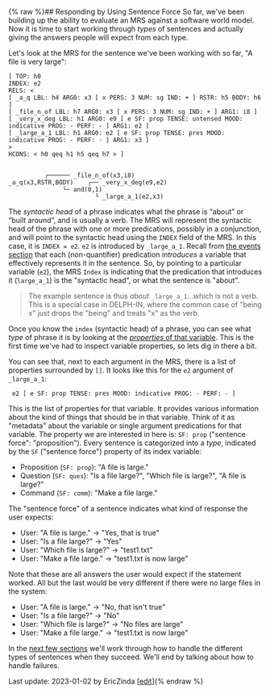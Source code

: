 {% raw %}## Responding by Using Sentence Force
So far, we've been building up the ability to evaluate an MRS against a software world model. Now it is time to start working through *types* of sentences and actually giving the answers people will expect from each type.

Let's look at the MRS for the sentence we've been working with so far, "A file is very large":
```
[ TOP: h0
INDEX: e2
RELS: < 
[ _a_q LBL: h4 ARG0: x3 [ x PERS: 3 NUM: sg IND: + ] RSTR: h5 BODY: h6 ]
[ _file_n_of LBL: h7 ARG0: x3 [ x PERS: 3 NUM: sg IND: + ] ARG1: i8 ]
[ _very_x_deg LBL: h1 ARG0: e9 [ e SF: prop TENSE: untensed MOOD: indicative PROG: - PERF: - ] ARG1: e2 ]
[ _large_a_1 LBL: h1 ARG0: e2 [ e SF: prop TENSE: pres MOOD: indicative PROG: - PERF: - ] ARG1: x3 ]
>
HCONS: < h0 qeq h1 h5 qeq h7 > ]


          ┌────── _file_n_of(x3,i8)
_a_q(x3,RSTR,BODY)    ┌── _very_x_deg(e9,e2)
               └─ and(0,1)
                        └ _large_a_1(e2,x3)
```
The *syntactic head* of a phrase indicates what the phrase is “about” or “built around”, and is usually a verb.  The MRS will represent the syntactic head of the phrase with one or more predications, possibly in a conjunction, and will point to the syntactic head using the `INDEX` field of the MRS. In this case, it is `INDEX = e2`. `e2` is introduced by `_large_a_1`.  Recall from [the events section](../devhowtoEvents) that each (non-quantifier) predication *introduces* a variable that effectively represents it in the sentence. So, by pointing to a particular variable (`e2`), the MRS `Index` is indicating that the predication that introduces it (`large_a_1`) is the "syntactic head", or what the sentence is "about".

> The example sentence is thus *about* `_large_a_1`...which is not a verb.  This is a special case in DELPH-IN, where the common case of "being x" just drops the "being" and treats "x" as the verb.


Once you know the `index` (syntactic head) of a phrase, you can see what *type* of phrase it is by looking at the [*properties* of that variable](../devhowtoMRS#variable-properties). This is the first time we've had to inspect variable properties, so lets dig in there a bit. 

You can see that, next to each argument in the MRS, there is a list of properties surrounded by `[]`. It looks like this for the `e2` argument of `_large_a_1`:

```
 e2 [ e SF: prop TENSE: pres MOOD: indicative PROG: - PERF: - ]
```

This is the list of properties for that variable. It provides various information about the kind of things that should be in that variable. Think of it as "metadata" about the variable or single argument predications for that variable.  The property we are interested in here is:
`SF: prop` ("sentence force": "proposition").  Every sentence is categorized into a *type*, indicated by the `SF` ("sentence force") property of its index variable:

- Proposition (`SF: prop`): "A file is large."
- Question (`SF: ques`): "Is a file large?", "Which file is large?", "A file is large?"
- Command (`SF: comm`): "Make a file large."

The "sentence force" of a sentence indicates what kind of response the user expects:

- User: "A file is large." -> "Yes, that is true"
- User: "Is a file large?" -> "Yes"
- User: "Which file is large?" -> "test1.txt"
- User: "Make a file large." -> "test1.txt is now large"

Note that these are all answers the user would expect if the statement worked.  All but the last would be very different if there were no large files in the system:

- User: "A file is large." -> "No, that isn't true"
- User: "Is a file large?" -> "No"
- User: "Which file is large?" -> "No files are large"
- User: "Make a file large." -> "test1.txt is now large"

In the [next few sections](../devhowtoSimplePropositions) we'll work through how to handle the different types of sentences when they succeed. We'll end by talking about how to handle failures.

Last update: 2023-01-02 by EricZinda [[edit](https://github.com/ericzinda/docsproto/edit/main/devhowto/devhowtoSentenceForce.md)]{% endraw %}